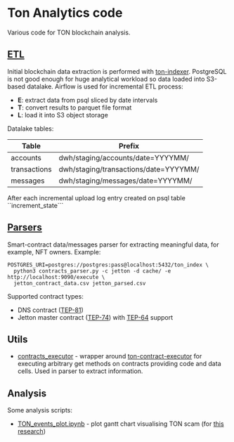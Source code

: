 # Ton Analytics code

Various code for TON blockchain analysis.

## [ETL](./etl)

Initial blockchain data extraction is performed with [ton-indexer](https://github.com/toncenter/ton-indexer). PostgreSQL
is not good enough for huge analytical workload so data loaded into S3-based datalake. Airflow is used for incremental 
ETL process:
* **E**: extract data from psql sliced by date intervals
* **T**: convert results to parquet file format
* **L**: load it into S3 object storage

Datalake tables:

| Table        | Prefix                                |
|--------------|---------------------------------------|
| accounts     | dwh/staging/accounts/date=YYYYMM/     |
| transactions | dwh/staging/transactions/date=YYYYMM/ |
| messages     | dwh/staging/messages/date=YYYYMM/     |

After each incremental upload log entry created on psql table ``increment_state```

## [Parsers](./parsers)

Smart-contract data/messages parser for extracting meaningful data, for example, NFT owners. Example:
```shell
POSTGRES_URI=postgres://postgres:pass@localhost:5432/ton_index \
  python3 contracts_parser.py -c jetton -d cache/ -e http://localhost:9090/execute \
  jetton_contract_data.csv jetton_parsed.csv
```

Supported contract types:
* DNS contract ([TEP-81](https://github.com/ton-blockchain/TEPs/blob/master/text/0081-dns-standard.md))
* Jetton master contract ([TEP-74](https://github.com/ton-blockchain/TEPs/blob/master/text/0074-jettons-standard.md))
with [TEP-64](https://github.com/ton-blockchain/TEPs/blob/master/text/0064-token-data-standard.md) support

## Utils

* [contracts_executor](./utils/contracts_executor) - wrapper around [ton-contract-executor](https://github.com/ton-community/ton-contract-executor)
for executing arbitrary get methods on contracts providing code and data cells. Used in parser to extract information.

## Analysis

Some analysis scripts:
* [TON_events_plot.ipynb](analysis/TON_events_plot.ipynb) - plot gantt chart visualising TON scam (for [this research](https://telegra.ph/Analiz-skama-v-TON-11-25))
